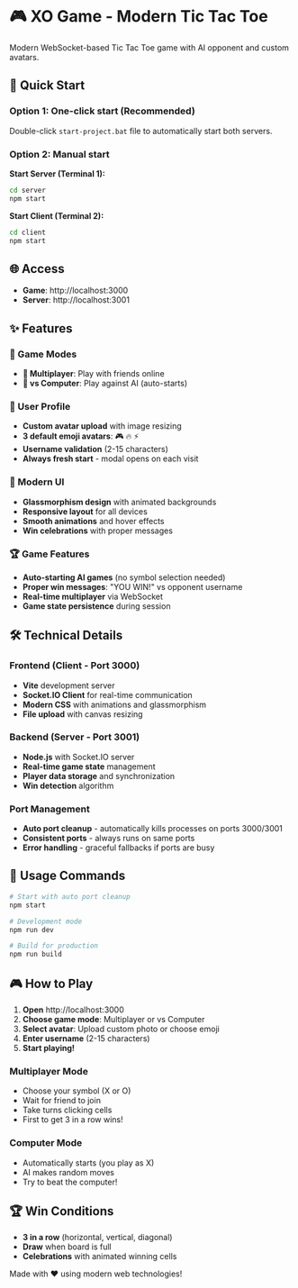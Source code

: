 # 🎮 XO Game - Modern Tic Tac Toe

Modern WebSocket-based Tic Tac Toe game with AI opponent and custom avatars.

## 🚀 Quick Start

### Option 1: One-click start (Recommended)
Double-click `start-project.bat` file to automatically start both servers.

### Option 2: Manual start

**Start Server (Terminal 1):**
```bash
cd server
npm start
```

**Start Client (Terminal 2):**
```bash
cd client  
npm start
```

## 🌐 Access
- **Game**: http://localhost:3000
- **Server**: http://localhost:3001

## ✨ Features

### 🎯 Game Modes
- **👥 Multiplayer**: Play with friends online
- **🤖 vs Computer**: Play against AI (auto-starts)

### 👤 User Profile
- **Custom avatar upload** with image resizing
- **3 default emoji avatars**: 🎮 🔥 ⚡
- **Username validation** (2-15 characters)
- **Always fresh start** - modal opens on each visit

### 🎨 Modern UI
- **Glassmorphism design** with animated backgrounds
- **Responsive layout** for all devices  
- **Smooth animations** and hover effects
- **Win celebrations** with proper messages

### 🏆 Game Features
- **Auto-starting AI games** (no symbol selection needed)
- **Proper win messages**: "YOU WIN!" vs opponent username
- **Real-time multiplayer** via WebSocket
- **Game state persistence** during session

## 🛠️ Technical Details

### Frontend (Client - Port 3000)
- **Vite** development server
- **Socket.IO Client** for real-time communication
- **Modern CSS** with animations and glassmorphism
- **File upload** with canvas resizing

### Backend (Server - Port 3001)  
- **Node.js** with Socket.IO server
- **Real-time game state** management
- **Player data storage** and synchronization
- **Win detection** algorithm

### Port Management
- **Auto port cleanup** - automatically kills processes on ports 3000/3001
- **Consistent ports** - always runs on same ports
- **Error handling** - graceful fallbacks if ports are busy

## 📝 Usage Commands

```bash
# Start with auto port cleanup
npm start

# Development mode  
npm run dev

# Build for production
npm run build
```

## 🎮 How to Play

1. **Open** http://localhost:3000
2. **Choose game mode**: Multiplayer or vs Computer
3. **Select avatar**: Upload custom photo or choose emoji
4. **Enter username** (2-15 characters)
5. **Start playing!**

### Multiplayer Mode
- Choose your symbol (X or O)
- Wait for friend to join
- Take turns clicking cells
- First to get 3 in a row wins!

### Computer Mode  
- Automatically starts (you play as X)
- AI makes random moves
- Try to beat the computer!

## 🏆 Win Conditions
- **3 in a row** (horizontal, vertical, diagonal)
- **Draw** when board is full
- **Celebrations** with animated winning cells

Made with ❤️ using modern web technologies!
